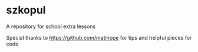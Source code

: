# szkopul
A repository for school extra lessons

Special thanks to https://github.com/matihope for tips and helpful pieces for code
